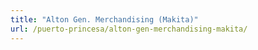```yaml
---
title: "Alton Gen. Merchandising (Makita)"
url: /puerto-princesa/alton-gen-merchandising-makita/
---
```

